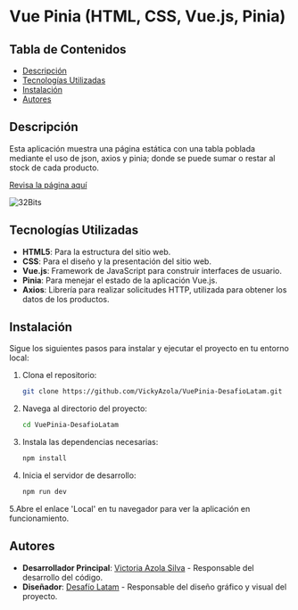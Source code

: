 # Vue Pinia (HTML, CSS, Vue.js, Pinia)

## Tabla de Contenidos

- [Descripción](#descripción)
- [Tecnologías Utilizadas](#tecnologías-utilizadas)
- [Instalación](#instalación)
- [Autores](#autores)

## Descripción

Esta aplicación muestra una página estática con una tabla poblada mediante el uso de json, axios y pinia; donde se puede sumar o restar al stock de cada producto.

[Revisa la página aquí](https://vuepinia-desafiolatam.netlify.app/)

![32Bits](https://github.com/user-attachments/assets/073650d2-30dc-431a-a8f4-200654fb6120)

## Tecnologías Utilizadas

- **HTML5**: Para la estructura del sitio web.
- **CSS**: Para el diseño y la presentación del sitio web.
- **Vue.js**: Framework de JavaScript para construir interfaces de usuario.
- **Pinia**: Para menejar el estado de la aplicación Vue.js.
- **Axios**: Librería para realizar solicitudes HTTP, utilizada para obtener los datos de los productos.

## Instalación

Sigue los siguientes pasos para instalar y ejecutar el proyecto en tu entorno local:

1. Clona el repositorio:

    ```bash
    git clone https://github.com/VickyAzola/VuePinia-DesafioLatam.git
    ```

2. Navega al directorio del proyecto:

    ```bash
    cd VuePinia-DesafioLatam
    ```

3. Instala las dependencias necesarias:

    ```bash
    npm install
    ```

4. Inicia el servidor de desarrollo:

    ```bash
    npm run dev
    ```

5.Abre el enlace 'Local' en tu navegador para ver la aplicación en funcionamiento.

## Autores

- **Desarrollador Principal**: [Victoria Azola Silva](https://github.com/VickyAzola) - Responsable del desarrollo del código.
- **Diseñador**: [Desafío Latam](https://desafiolatam.com/admision/?utm_term=desafio%20latam&utm_campaign=Brand&utm_source=adwords&utm_medium=ppc&hsa_acc=1239562006&hsa_cam=16998643182&hsa_grp=136655824715&hsa_ad=596057942540&hsa_src=g&hsa_tgt=kwd-340546658839&hsa_kw=desafio%20latam&hsa_mt=b&hsa_net=adwords&hsa_ver=3&gad_source=1&gclid=CjwKCAjwvvmzBhA2EiwAtHVrbzEJGJPqUuTuFDuNIFtSh4eKqGXcLXmCO9u12vwlU553fGXV93Q5zxoCGmEQAvD_BwE) - Responsable del diseño gráfico y visual del proyecto.
